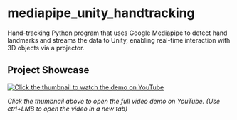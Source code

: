# mediapipe_unity_handtracking
Hand-tracking Python program that uses Google Mediapipe to detect hand landmarks and streams the data to Unity, enabling real-time interaction with 3D objects via a projector.

## Project Showcase

[![Click the thumbnail to watch the demo on YouTube](https://img.youtube.com/vi/KCkispvue9E/hqdefault.jpg)](https://youtu.be/KCkispvue9E)

*Click the thumbnail above to open the full video demo on YouTube. (Use ctrl+LMB to open the video in a new tab)*
